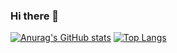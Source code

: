 ### Hi there 👋

<!--
**notplus/notplus** is a ✨ _special_ ✨ repository because its `README.md` (this file) appears on your GitHub profile.

Here are some ideas to get you started:

- 🔭 I’m currently working on ...
- 🌱 I’m currently learning ...
- 👯 I’m looking to collaborate on ...
- 🤔 I’m looking for help with ...
- 💬 Ask me about ...
- 📫 How to reach me: ...
- 😄 Pronouns: ...
- ⚡ Fun fact: ...
-->

[![Anurag's GitHub stats](https://github-readme-stats.vercel.app/api?username=notplus)](https://github.com/anuraghazra/github-readme-stats) [![Top Langs](https://github-readme-stats.vercel.app/api/top-langs/?username=notplus&layout=compact)](https://github.com/anuraghazra/github-readme-stats)
